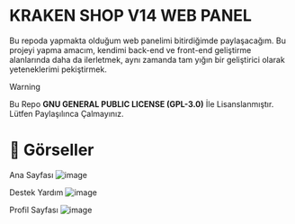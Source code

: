 # KRAKEN SHOP V14 WEB PANEL
Bu repoda yapmakta olduğum web panelimi bitirdiğimde paylaşacağım. Bu projeyi yapma amacım, kendimi back-end ve front-end geliştirme alanlarında daha da ilerletmek, aynı zamanda tam yığın bir geliştirici olarak yeteneklerimi pekiştirmek.

> [!WARNING]  
> Bu Repo **GNU GENERAL PUBLIC LICENSE (GPL-3.0)** İle Lisanslanmıştır. Lütfen Paylaşılınca Çalmayınız.

# 📸 Görseller 

Ana Sayfası
![image](https://github.com/user-attachments/assets/1157f873-e0d2-4b73-82a5-ae8e5598e3f9)

Destek Yardım
![image](https://github.com/user-attachments/assets/02722f18-ac05-408c-b475-3cf2e2b03cf1)

Profil Sayfası
![image](https://github.com/user-attachments/assets/54a9239d-8a48-41fa-8d73-19d259ec682a)

